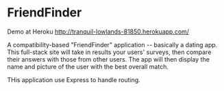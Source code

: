 # FriendFinder
Demo at Heroku http://tranquil-lowlands-81850.herokuapp.com/

A compatibility-based "FriendFinder" application -- basically a dating app. This full-stack site will take in results your users' 
surveys, then compare their answers with those from other users. 
The app will then display the name and picture of the user with the best overall match.

THis application use Express to handle routing.
